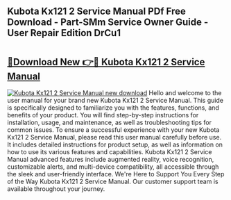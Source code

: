 ## Kubota Kx121 2 Service Manual PDf Free Download - Part-SMm Service Owner Guide - User Repair Edition DrCu1

# <h2><a href="http://bc92720.oget.top/?id=Kubota+Kx121+2+Service+Manual">🔗Download New 👉🔴 Kubota Kx121 2 Service Manual</a></h2>

[![Kubota Kx121 2 Service Manual new download](https://i.imgur.com/5g1atiW.png)](http://bc92720.oget.top/?id=Kubota+Kx121+2+Service+Manual)
Hello and welcome to the user manual for your brand new Kubota Kx121 2 Service Manual. This guide is specifically designed to familiarize you with the features, functions, and benefits of your product. You will find step-by-step instructions for installation, usage, and maintenance, as well as troubleshooting tips for common issues. To ensure a successful experience with your new Kubota Kx121 2 Service Manual, please read this user manual carefully before use. It includes detailed instructions for product setup, as well as information on how to use its various features and capabilities. Kubota Kx121 2 Service Manual advanced features include augmented reality, voice recognition, customizable alerts, and multi-device compatibility, all accessible through the sleek and user-friendly interface. We're Here to Support You Every Step of the Way Kubota Kx121 2 Service Manual. Our customer support team is available throughout your journey.
